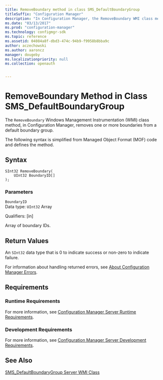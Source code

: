 ```yaml
---
title: RemoveBoundary method in class SMS_DefaultBoundaryGroup
titleSuffix: "Configuration Manager"
description: "In Configuration Manager, the RemoveBoundary WMI class method removes one or more boundaries from a default boundary group."
ms.date: "03/13/2017"
ms.prod: "configuration-manager"
ms.technology: configmgr-sdk
ms.topic: reference
ms.assetid: 04084a8f-dbd3-474c-94b9-f9958b8bba9c
author: aczechowski
ms.author: aaroncz
manager: dougeby
ms.localizationpriority: null
ms.collection: openauth


---
```

# RemoveBoundary Method in Class SMS_DefaultBoundaryGroup
 The `RemoveBoundary` Windows Management Instrumentation (WMI) class method, in Configuration Manager, removes one or more boundaries from a default boundary group.  

 The following syntax is simplified from Managed Object Format (MOF) code and defines the method.  

## Syntax  

```  
SInt32 RemoveBoundary(  
    UInt32 BoundaryID[]   
);  
```  

### Parameters  
 `BoundaryID`  
 Data type: `UInt32` Array

 Qualifiers: [in]  

 Array of boundary IDs.  

## Return Values  
 An `SInt32` data type that is 0 to indicate success or non-zero to indicate failure.  

 For information about handling returned errors, see [About Configuration Manager Errors](../../../../../develop/core/understand/about-configuration-manager-errors.md).  

## Requirements  

### Runtime Requirements  
 For more information, see [Configuration Manager Server Runtime Requirements](../../../../../develop/core/reqs/server-runtime-requirements.md).  

### Development Requirements  
 For more information, see [Configuration Manager Server Development Requirements](../../../../../develop/core/reqs/server-development-requirements.md).  

## See Also  
 [SMS_DefaultBoundaryGroup Server WMI Class](../../../../../develop/reference/core/servers/configure/sms-defaultboundarygroup-server-wmi-class.md)
